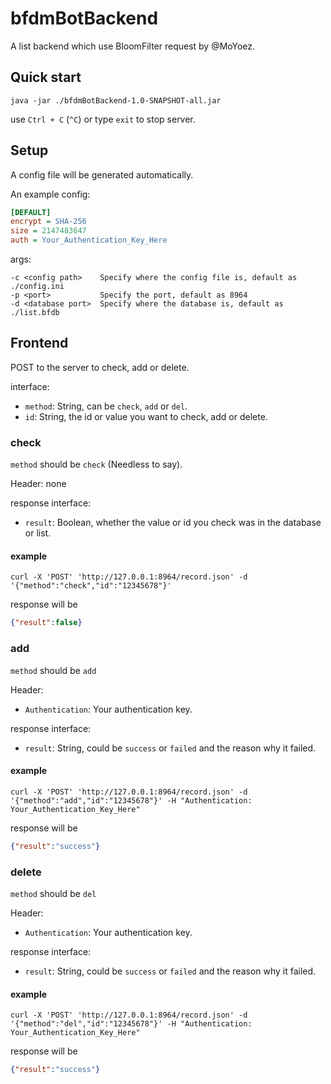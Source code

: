 
# bfdmBotBackend

A list backend which use BloomFilter request by @MoYoez.

## Quick start

```shell
java -jar ./bfdmBotBackend-1.0-SNAPSHOT-all.jar
```

use `Ctrl + C` (`^C`) or type `exit` to stop server.

## Setup

A config file will be generated automatically.

An example config:

```ini
[DEFAULT]
encrypt = SHA-256
size = 2147483647
auth = Your_Authentication_Key_Here
```

args:

```text
-c <config path>    Specify where the config file is, default as ./config.ini
-p <port>           Specify the port, default as 8964
-d <database port>  Specify where the database is, default as ./list.bfdb
```

## Frontend

POST to the server to check, add or delete.

interface:
- `method`: String, can be `check`, `add` or `del`.
- `id`: String, the id or value you want to check, add or delete.

### check

`method` should be `check` (Needless to say).  

Header: none  

response interface:
- `result`: Boolean, whether the value or id you check was in the database or list.

#### example

```shell
curl -X 'POST' 'http://127.0.0.1:8964/record.json' -d '{"method":"check","id":"12345678"}'
```

response will be

```json
{"result":false}
```

### add

`method` should be `add`  

Header:
- `Authentication`: Your authentication key.

response interface:
- `result`: String, could be `success` or `failed` and the reason why it failed.

#### example

```shell
curl -X 'POST' 'http://127.0.0.1:8964/record.json' -d '{"method":"add","id":"12345678"}' -H "Authentication: Your_Authentication_Key_Here"
```

response will be

```json
{"result":"success"}
```

### delete

`method` should be `del`

Header:
- `Authentication`: Your authentication key.

response interface:
- `result`: String, could be `success` or `failed` and the reason why it failed.

#### example

```shell
curl -X 'POST' 'http://127.0.0.1:8964/record.json' -d '{"method":"del","id":"12345678"}' -H "Authentication: Your_Authentication_Key_Here"
```

response will be

```json
{"result":"success"}
```
